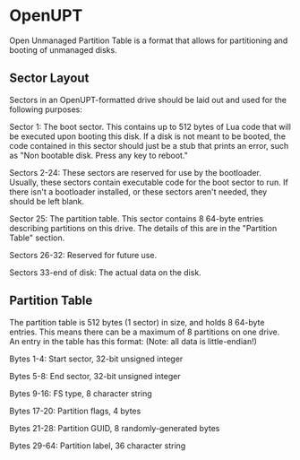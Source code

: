 # OpenUPT

Open Unmanaged Partition Table is a format that allows for partitioning and booting of unmanaged disks.

## Sector Layout

Sectors in an OpenUPT-formatted drive should be laid out and used for the following purposes:

Sector 1: The boot sector. This contains up to 512 bytes of Lua code that will be executed upon booting this disk. If a disk is not meant to be booted, the code contained in this sector should just be a stub that prints an error, such as "Non bootable disk. Press any key to reboot."

Sectors 2-24: These sectors are reserved for use by the bootloader. Usually, these sectors contain executable code for the boot sector to run. If there isn't a bootloader installed, or these sectors aren't needed, they should be left blank.

Sector 25: The partition table. This sector contains 8 64-byte entries describing partitions on this drive. The details of this are in the "Partition Table" section.

Sectors 26-32: Reserved for future use.

Sectors 33-end of disk: The actual data on the disk.

## Partition Table

The partition table is 512 bytes (1 sector) in size, and holds 8 64-byte entries. This means there can be a maximum of 8 partitions on one drive. An entry in the table has this format: (Note: all data is little-endian!)

Bytes 1-4: Start sector, 32-bit unsigned integer

Bytes 5-8: End sector, 32-bit unsigned integer

Bytes 9-16: FS type, 8 character string

Bytes 17-20: Partition flags, 4 bytes

Bytes 21-28: Partition GUID, 8 randomly-generated bytes

Bytes 29-64: Partition label, 36 character string
